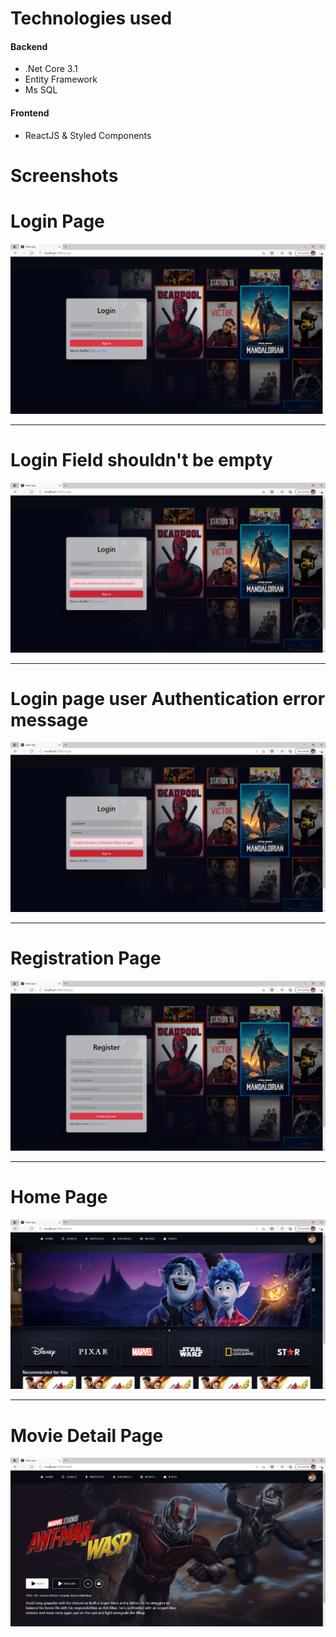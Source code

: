 
# Technologies used

#### Backend
- .Net Core 3.1
- Entity Framework
- Ms SQL

#### Frontend
- ReactJS & Styled Components

# Screenshots

# Login Page
![alt text](https://github.com/jyorji/.net-projects/blob/master/Netflix/Website%20ss/login.PNG?raw=true "Logo Title Text 1")

---

# Login Field shouldn't be empty
![alt text](https://github.com/jyorji/.net-projects/blob/master/Netflix/Website%20ss/Login%20Field%20empty%20validation.PNG?raw=true "Logo Title Text 1")

---

# Login page user Authentication error message
![alt text](https://github.com/jyorji/.net-projects/blob/master/Netflix/Website%20ss/Login%20authentication.PNG?raw=true "Logo Title Text 1")

---

# Registration Page
![alt text](https://github.com/jyorji/.net-projects/blob/master/Netflix/Website%20ss/Registration.PNG?raw=true "Logo Title Text 1")

---

# Home Page
![alt text](https://github.com/jyorji/.net-projects/blob/master/Netflix/Website%20ss/Home%20page.PNG?raw=true "Logo Title Text 1")

---

# Movie Detail Page
![alt text](https://github.com/jyorji/.net-projects/blob/master/Netflix/Website%20ss/movie%20detail.PNG?raw=true "Logo Title Text 1")
